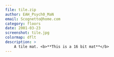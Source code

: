 ```yaml
---
file: tile.zip
author: EAH_Psych0_MaN
email: Scognetto@home.com
category: floors
date: 2001-03-23
screenshot: tile.jpg
colormap: dflt
description: >
    A tile mat. <b>**This is a 16 bit mat**</b>
---
```

